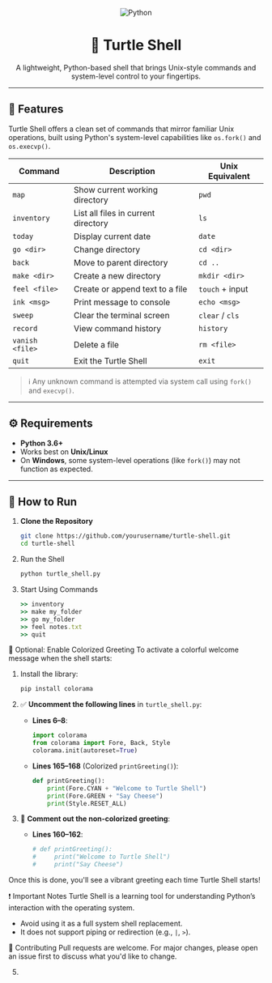<p align="center">
  <img src="https://img.shields.io/badge/language-python-blue?logo=python&logoColor=white&style=for-the-badge" alt="Python">
</p>

<h1 align="center">🐢 Turtle Shell</h1>

<p align="center">
  A lightweight, Python-based shell that brings Unix-style commands and system-level control to your fingertips.
</p>

---

## 📌 Features

Turtle Shell offers a clean set of commands that mirror familiar Unix operations, built using Python's system-level capabilities like `os.fork()` and `os.execvp()`.

| Command           | Description                          | Unix Equivalent     |
|-------------------|--------------------------------------|---------------------|
| `map`             | Show current working directory        | `pwd`               |
| `inventory`       | List all files in current directory   | `ls`                |
| `today`           | Display current date                  | `date`              |
| `go <dir>`        | Change directory                      | `cd <dir>`          |
| `back`            | Move to parent directory              | `cd ..`             |
| `make <dir>`      | Create a new directory                | `mkdir <dir>`       |
| `feel <file>`     | Create or append text to a file       | `touch` + input     |
| `ink <msg>`       | Print message to console              | `echo <msg>`        |
| `sweep`           | Clear the terminal screen             | `clear` / `cls`     |
| `record`          | View command history                  | `history`           |
| `vanish <file>`   | Delete a file                         | `rm <file>`         |
| `quit`            | Exit the Turtle Shell                 | `exit`              |

> ℹ️ Any unknown command is attempted via system call using `fork()` and `execvp()`.

---

## ⚙️ Requirements

- **Python 3.6+**
- Works best on **Unix/Linux**
- On **Windows**, some system-level operations (like `fork()`) may not function as expected.

---

## 🚀 How to Run

1. **Clone the Repository**
   ```bash
   git clone https://github.com/yourusername/turtle-shell.git
   cd turtle-shell

2. Run the Shell
   ```bash
   python turtle_shell.py
3. Start Using Commands
   ```ruby
   >> inventory
   >> make my_folder
   >> go my_folder
   >> feel notes.txt
   >> quit
   
 🎨 Optional: Enable Colorized Greeting
 To activate a colorful welcome message when the shell starts:
 
 1. Install the library:
    ```bash
    pip install colorama
    
2. ✅ **Uncomment the following lines** in `turtle_shell.py`:
   - **Lines 6–8**:
     ```python
     import colorama
     from colorama import Fore, Back, Style
     colorama.init(autoreset=True)
     ```
   - **Lines 165–168** (Colorized `printGreeting()`):
     ```python
     def printGreeting():
         print(Fore.CYAN + "Welcome to Turtle Shell")
         print(Fore.GREEN + "Say Cheese")
         print(Style.RESET_ALL)
     ```

3. 🛑 **Comment out the non-colorized greeting**:
   - **Lines 160–162**:
     ```python
     # def printGreeting():
     #     print("Welcome to Turtle Shell")
     #     print("Say Cheese")
     ```

Once this is done, you'll see a vibrant greeting each time Turtle Shell starts!

❗ Important Notes
Turtle Shell is a learning tool for understanding Python’s interaction with the operating system.
- Avoid using it as a full system shell replacement.
- It does not support piping or redirection (e.g., `|`, `>`).

🤝 Contributing
Pull requests are welcome. For major changes, please open an issue first to discuss what you'd like to change.

   

   

5. 
